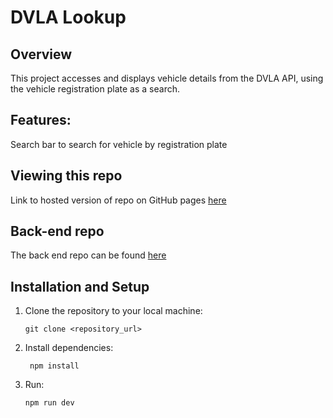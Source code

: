 # DVLA Lookup

## Overview

This project accesses and displays vehicle details from the DVLA API, using the vehicle registration plate as a search.

## Features:
Search bar to search for vehicle by registration plate

## Viewing this repo
Link to hosted version of repo on GitHub pages [here](https://faithcollison.github.io/dvla-lookup/)

## Back-end repo
The back end repo can be found [here](https://github.com/faithcollison/Car-Reg-Lookup)


## Installation and Setup

1. Clone the repository to your local machine:
    ```
    git clone <repository_url>
    ```

2. Install dependencies:

   ```
    npm install 
    ```

3. Run:
    ```
    npm run dev 
    ```
  


